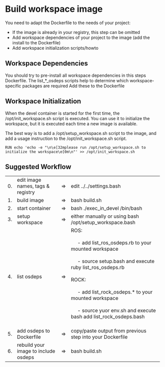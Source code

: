 # Build workspace image

You need to adapt the Dockerfile to the needs of your project:

* If the image is already in your registry, this step can be omitted
* Add workspace dependencies of your project to the image (add the install to the Dockerfile)
* Add workspace initialization scripts/howto

## Workspace Dependencies
You should try to pre-install all workspace dependencies in this steps Dockerfile.
The list_*_osdeps scripts help to determine which workspace-specific packages are required
Add these to the Dockerfile

## Workspace Initialization

When the devel container is started for the first time, the /opt/init_workspace.sh script is executed.
You can use it to initialize the workspace, but it is executed each time a new image is available.

The best way is to add a /opt/setup_workspace.sh script to the image, and add a usage instruction to the /opt/init_workspace.sh script.

```
RUN echo 'echo -e "\n\e[32mplease run /opt/setup_workspace.sh to initialize the workspace\e[0m\n"' >> /opt/init_workspace.sh
```


## Suggested Workflow

<table border="0">
 <tr>
    <td>0.</td>
    <td>edit image names, tags & registry</td>
    <td> => </td>
    <td> edit ../../settings.bash </td>
 </tr>
 <tr>
    <td>1.</td>
    <td>build image</td>
    <td> => </td>
    <td> bash build.sh </td>
 </tr>
  <tr>
    <td>2.</td>
    <td>start container</td>
    <td> => </td>
    <td> bash ./exec_in_devel /bin/bash </td>
 </tr>
 <tr>
    <td>3.</td>
    <td>setup workspace</td>
    <td> => </td>
    <td> either manually or using bash /opt/setup_workspace.bash</td>
 </tr>
 <tr>
    <td>4.</td>
    <td>list osdeps</td>
    <td> => </td>
    <td> ROS:<br></br>
         &nbsp;&nbsp;&nbsp;&nbsp; - add list_ros_osdeps.rb to your mounted workspace<br></br>
         &nbsp;&nbsp;&nbsp;&nbsp; - source setup.bash and execute ruby list_ros_osdeps.rb<br></br>
         ROCK:<br></br>
         &nbsp;&nbsp;&nbsp;&nbsp; - add list_rock_osdeps.* to your mounted workspace<br></br>
         &nbsp;&nbsp;&nbsp;&nbsp; - source yuor env.sh and execute bash add list_rock_osdeps.bash<br></br>
         </td>
 </tr>
 <tr>
    <td>5.</td>
    <td>add osdeps to Dockerfile</td>
    <td> => </td>
    <td>copy/paste output from previous step into your Dockerfile</td>
 </tr>
 <tr>
    <td>6.</td>
    <td>rebuild your image to include osdeps</td>
    <td> => </td>
    <td> bash build.sh </td>
 </tr>
</table>

